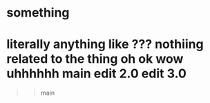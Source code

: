 # something

literally anything like ??? nothiing related to the thing oh ok wow 
uhhhhhh 
main
edit 2.0
edit 3.0
=======
>> main
